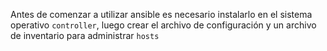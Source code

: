 Antes de comenzar a utilizar ansible es necesario instalarlo en el sistema operativo `controller`, luego crear el archivo de configuración y un archivo de inventario para administrar `hosts`
